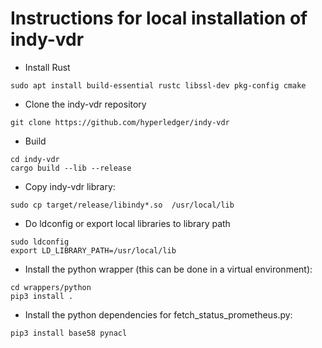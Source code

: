 # Instructions for local installation of indy-vdr

- Install Rust
```
sudo apt install build-essential rustc libssl-dev pkg-config cmake
```

- Clone the  indy-vdr repository
```
git clone https://github.com/hyperledger/indy-vdr
```

- Build
```
cd indy-vdr
cargo build --lib --release
```

- Copy indy-vdr library: 
```
sudo cp target/release/libindy*.so  /usr/local/lib
```

- Do ldconfig or export local libraries to library path
```
sudo ldconfig 
export LD_LIBRARY_PATH=/usr/local/lib
```
 
- Install the python wrapper (this can be done in a virtual environment):
```
cd wrappers/python
pip3 install .
```

- Install the python dependencies for fetch_status_prometheus.py:
```
pip3 install base58 pynacl
```
